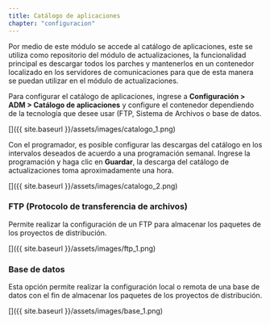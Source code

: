 ```yaml
---
title: Catálogo de aplicaciones
chapter: "configuracion"
---
```


Por medio de este módulo se accede al catálogo de aplicaciones, este se utiliza como repositorio del módulo de actualizaciones, la funcionalidad principal es descargar todos los parches y mantenerlos en un contenedor localizado en los servidores de comunicaciones para que de esta manera se puedan utilizar en el módulo de actualizaciones.

Para configurar el catálogo de aplicaciones, ingrese a **Configuración &gt; ADM &gt; Catálogo de aplicaciones** y configure el contenedor dependiendo de la tecnología que desee usar (FTP, Sistema de Archivos o base de datos.

[]({{ site.baseurl }}/assets/images/catalogo_1.png)

Con el programador, es posible configurar las descargas del catálogo en los intervalos deseados de acuerdo a una programación semanal. Ingrese la programación y haga clic en **Guardar**, la descarga del catálogo de actualizaciones toma aproximadamente una hora.

[]({{ site.baseurl }}/assets/images/catalogo_2.png)

### FTP (Protocolo de transferencia de archivos)

Permite realizar la configuración de un FTP para almacenar los paquetes de los proyectos de distribución.

[]({{ site.baseurl }}/assets/images/ftp_1.png)

### Base de datos

Esta opción permite realizar la configuración local o remota de una base de datos con el fin de almacenar los paquetes de los proyectos de distribución.

[]({{ site.baseurl }}/assets/images/base_1.png)
